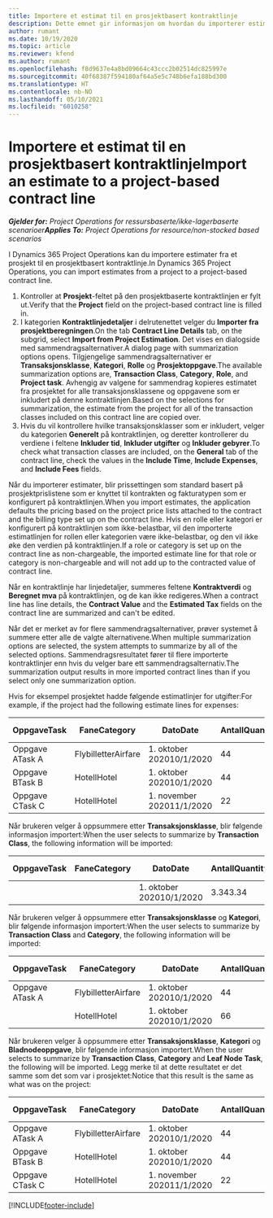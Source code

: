 ```yaml
---
title: Importere et estimat til en prosjektbasert kontraktlinje
description: Dette emnet gir informasjon om hvordan du importerer estimater fra et prosjekt til en kontraktlinje.
author: rumant
ms.date: 10/19/2020
ms.topic: article
ms.reviewer: kfend
ms.author: rumant
ms.openlocfilehash: f8d9637e4a8bd09664c43ccc2b02514dc825997e
ms.sourcegitcommit: 40f68387f594180af64a5e5c748b6efa188bd300
ms.translationtype: HT
ms.contentlocale: nb-NO
ms.lasthandoff: 05/10/2021
ms.locfileid: "6010258"
---
```

# <a name="import-an-estimate-to-a-project-based-contract-line"></a><span data-ttu-id="21b3d-103">Importere et estimat til en prosjektbasert kontraktlinje</span><span class="sxs-lookup"><span data-stu-id="21b3d-103">Import an estimate to a project-based contract line</span></span>

<span data-ttu-id="21b3d-104">_**Gjelder for:** Project Operations for ressursbaserte/ikke-lagerbaserte scenarioer_</span><span class="sxs-lookup"><span data-stu-id="21b3d-104">_**Applies To:** Project Operations for resource/non-stocked based scenarios_</span></span>

<span data-ttu-id="21b3d-105">I Dynamics 365 Project Operations kan du importere estimater fra et prosjekt til en prosjektbasert kontraktlinje.</span><span class="sxs-lookup"><span data-stu-id="21b3d-105">In Dynamics 365 Project Operations, you can import estimates from a project to a project-based contract line.</span></span>

1. <span data-ttu-id="21b3d-106">Kontroller at **Prosjekt**-feltet på den prosjektbaserte kontraktlinjen er fylt ut.</span><span class="sxs-lookup"><span data-stu-id="21b3d-106">Verify that the **Project** field on the project-based contract line is filled in.</span></span>
2. <span data-ttu-id="21b3d-107">I kategorien **Kontraktlinjedetaljer** i delrutenettet velger du **Importer fra prosjektberegningen**.</span><span class="sxs-lookup"><span data-stu-id="21b3d-107">On the tab **Contract Line Details** tab, on the subgrid, select **Import from Project Estimation**.</span></span> <span data-ttu-id="21b3d-108">Det vises en dialogside med sammendragsalternativer.</span><span class="sxs-lookup"><span data-stu-id="21b3d-108">A dialog page with summarization options opens.</span></span> <span data-ttu-id="21b3d-109">Tilgjengelige sammendragsalternativer er **Transaksjonsklasse**, **Kategori**, **Rolle** og **Prosjektoppgave**.</span><span class="sxs-lookup"><span data-stu-id="21b3d-109">The available summarization options are, **Transaction Class**, **Category**, **Role**, and **Project task**.</span></span> <span data-ttu-id="21b3d-110">Avhengig av valgene for sammendrag kopieres estimatet fra prosjektet for alle transaksjonsklassene og oppgavene som er inkludert på denne kontraktlinjen.</span><span class="sxs-lookup"><span data-stu-id="21b3d-110">Based on the selections for summarization, the estimate from the project for all of the transaction classes included on this contract line are copied over.</span></span> 
3. <span data-ttu-id="21b3d-111">Hvis du vil kontrollere hvilke transaksjonsklasser som er inkludert, velger du kategorien **Generelt** på kontraktlinjen, og deretter kontrollerer du verdiene i feltene **Inkluder tid**, **Inkluder utgifter** og **Inkluder gebyrer**.</span><span class="sxs-lookup"><span data-stu-id="21b3d-111">To check what transaction classes are included, on the **General** tab of the contract line, check the values in the **Include Time**, **Include Expenses**, and **Include Fees** fields.</span></span>

<span data-ttu-id="21b3d-112">Når du importerer estimater, blir prissettingen som standard basert på prosjektprislistene som er knyttet til kontrakten og fakturatypen som er konfigurert på kontraktlinjen.</span><span class="sxs-lookup"><span data-stu-id="21b3d-112">When you import estimates, the application defaults the pricing based on the project price lists attached to the contract and the billing type set up on the contract line.</span></span> <span data-ttu-id="21b3d-113">Hvis en rolle eller kategori er konfigurert på kontraktlinjen som ikke-belastbar, vil den importerte estimatlinjen for rollen eller kategorien være ikke-belastbar, og den vil ikke øke den verdien på kontraktlinjen.</span><span class="sxs-lookup"><span data-stu-id="21b3d-113">If a role or category is set up on the contract line as non-chargeable, the imported estimate line for that role or category is non-chargeable and will not add up to the contracted value of contract line.</span></span>

<span data-ttu-id="21b3d-114">Når en kontraktlinje har linjedetaljer, summeres feltene **Kontraktverdi** og **Beregnet mva** på kontraktlinjen, og de kan ikke redigeres.</span><span class="sxs-lookup"><span data-stu-id="21b3d-114">When a contract line has line details, the **Contract Value** and the **Estimated Tax** fields on the contract line are summarized and can't be edited.</span></span>

<span data-ttu-id="21b3d-115">Når det er merket av for flere sammendragsalternativer, prøver systemet å summere etter alle de valgte alternativene.</span><span class="sxs-lookup"><span data-stu-id="21b3d-115">When multiple summarization options are selected, the system attempts to summarize by all of the selected options.</span></span> <span data-ttu-id="21b3d-116">Sammendragsresultatet fører til flere importerte kontraktlinjer enn hvis du velger bare ett sammendragsalternativ.</span><span class="sxs-lookup"><span data-stu-id="21b3d-116">The summarization output results in more imported contract lines than if you select only one summarization option.</span></span>

<span data-ttu-id="21b3d-117">Hvis for eksempel prosjektet hadde følgende estimatlinjer for utgifter:</span><span class="sxs-lookup"><span data-stu-id="21b3d-117">For example, if the project had the following estimate lines for expenses:</span></span>

| <span data-ttu-id="21b3d-118">Oppgave</span><span class="sxs-lookup"><span data-stu-id="21b3d-118">Task</span></span> | <span data-ttu-id="21b3d-119">Fane</span><span class="sxs-lookup"><span data-stu-id="21b3d-119">Category</span></span> | <span data-ttu-id="21b3d-120">Dato</span><span class="sxs-lookup"><span data-stu-id="21b3d-120">Date</span></span> | <span data-ttu-id="21b3d-121">Antall</span><span class="sxs-lookup"><span data-stu-id="21b3d-121">Quantity</span></span> | <span data-ttu-id="21b3d-122">Enhetspris</span><span class="sxs-lookup"><span data-stu-id="21b3d-122">Unit price</span></span> | <span data-ttu-id="21b3d-123">Mengde</span><span class="sxs-lookup"><span data-stu-id="21b3d-123">Amount</span></span> |
| --- | --- | --- | --- | --- | --- |
| <span data-ttu-id="21b3d-124">Oppgave A</span><span class="sxs-lookup"><span data-stu-id="21b3d-124">Task A</span></span> | <span data-ttu-id="21b3d-125">Flybilletter</span><span class="sxs-lookup"><span data-stu-id="21b3d-125">Airfare</span></span> | <span data-ttu-id="21b3d-126">1. oktober 2020</span><span class="sxs-lookup"><span data-stu-id="21b3d-126">10/1/2020</span></span> | <span data-ttu-id="21b3d-127">4</span><span class="sxs-lookup"><span data-stu-id="21b3d-127">4</span></span> | <span data-ttu-id="21b3d-128">400</span><span class="sxs-lookup"><span data-stu-id="21b3d-128">400</span></span> | <span data-ttu-id="21b3d-129">1600</span><span class="sxs-lookup"><span data-stu-id="21b3d-129">1600</span></span> |
| <span data-ttu-id="21b3d-130">Oppgave B</span><span class="sxs-lookup"><span data-stu-id="21b3d-130">Task B</span></span> | <span data-ttu-id="21b3d-131">Hotell</span><span class="sxs-lookup"><span data-stu-id="21b3d-131">Hotel</span></span> | <span data-ttu-id="21b3d-132">1. oktober 2020</span><span class="sxs-lookup"><span data-stu-id="21b3d-132">10/1/2020</span></span> | <span data-ttu-id="21b3d-133">4</span><span class="sxs-lookup"><span data-stu-id="21b3d-133">4</span></span> | <span data-ttu-id="21b3d-134">200</span><span class="sxs-lookup"><span data-stu-id="21b3d-134">200</span></span> | <span data-ttu-id="21b3d-135">800</span><span class="sxs-lookup"><span data-stu-id="21b3d-135">800</span></span> |
| <span data-ttu-id="21b3d-136">Oppgave C</span><span class="sxs-lookup"><span data-stu-id="21b3d-136">Task C</span></span> | <span data-ttu-id="21b3d-137">Hotell</span><span class="sxs-lookup"><span data-stu-id="21b3d-137">Hotel</span></span> | <span data-ttu-id="21b3d-138">1. november 2020</span><span class="sxs-lookup"><span data-stu-id="21b3d-138">11/1/2020</span></span> | <span data-ttu-id="21b3d-139">2</span><span class="sxs-lookup"><span data-stu-id="21b3d-139">2</span></span> | <span data-ttu-id="21b3d-140">200</span><span class="sxs-lookup"><span data-stu-id="21b3d-140">200</span></span> | <span data-ttu-id="21b3d-141">400</span><span class="sxs-lookup"><span data-stu-id="21b3d-141">400</span></span> |

<span data-ttu-id="21b3d-142">Når brukeren velger å oppsummere etter **Transaksjonsklasse**, blir følgende informasjon importert:</span><span class="sxs-lookup"><span data-stu-id="21b3d-142">When the user selects to summarize by **Transaction Class**, the following information will be imported:</span></span>

| <span data-ttu-id="21b3d-143">Oppgave</span><span class="sxs-lookup"><span data-stu-id="21b3d-143">Task</span></span> | <span data-ttu-id="21b3d-144">Fane</span><span class="sxs-lookup"><span data-stu-id="21b3d-144">Category</span></span> | <span data-ttu-id="21b3d-145">Dato</span><span class="sxs-lookup"><span data-stu-id="21b3d-145">Date</span></span> | <span data-ttu-id="21b3d-146">Antall</span><span class="sxs-lookup"><span data-stu-id="21b3d-146">Quantity</span></span> | <span data-ttu-id="21b3d-147">Enhetspris</span><span class="sxs-lookup"><span data-stu-id="21b3d-147">Unit price</span></span> | <span data-ttu-id="21b3d-148">Mengde</span><span class="sxs-lookup"><span data-stu-id="21b3d-148">Amount</span></span> |
| --- | --- | --- | --- | --- | --- |
| &nbsp;  | &nbsp;  | <span data-ttu-id="21b3d-149">1. oktober 2020</span><span class="sxs-lookup"><span data-stu-id="21b3d-149">10/1/2020</span></span> | <span data-ttu-id="21b3d-150">3.34</span><span class="sxs-lookup"><span data-stu-id="21b3d-150">3.34</span></span> | <span data-ttu-id="21b3d-151">840</span><span class="sxs-lookup"><span data-stu-id="21b3d-151">840</span></span> | <span data-ttu-id="21b3d-152">2800</span><span class="sxs-lookup"><span data-stu-id="21b3d-152">2800</span></span> |

<span data-ttu-id="21b3d-153">Når brukeren velger å oppsummere etter **Transaksjonsklasse** og **Kategori**, blir følgende informasjon importert:</span><span class="sxs-lookup"><span data-stu-id="21b3d-153">When the user selects to summarize by **Transaction Class** and **Category**, the following information will be imported:</span></span>

| <span data-ttu-id="21b3d-154">Oppgave</span><span class="sxs-lookup"><span data-stu-id="21b3d-154">Task</span></span> | <span data-ttu-id="21b3d-155">Fane</span><span class="sxs-lookup"><span data-stu-id="21b3d-155">Category</span></span> | <span data-ttu-id="21b3d-156">Dato</span><span class="sxs-lookup"><span data-stu-id="21b3d-156">Date</span></span> | <span data-ttu-id="21b3d-157">Antall</span><span class="sxs-lookup"><span data-stu-id="21b3d-157">Quantity</span></span> | <span data-ttu-id="21b3d-158">Enhetspris</span><span class="sxs-lookup"><span data-stu-id="21b3d-158">Unit price</span></span> | <span data-ttu-id="21b3d-159">Mengde</span><span class="sxs-lookup"><span data-stu-id="21b3d-159">Amount</span></span> |
| --- | --- | --- | --- | --- | --- |
| <span data-ttu-id="21b3d-160">Oppgave A</span><span class="sxs-lookup"><span data-stu-id="21b3d-160">Task A</span></span> | <span data-ttu-id="21b3d-161">Flybilletter</span><span class="sxs-lookup"><span data-stu-id="21b3d-161">Airfare</span></span> | <span data-ttu-id="21b3d-162">1. oktober 2020</span><span class="sxs-lookup"><span data-stu-id="21b3d-162">10/1/2020</span></span> | <span data-ttu-id="21b3d-163">4</span><span class="sxs-lookup"><span data-stu-id="21b3d-163">4</span></span> | <span data-ttu-id="21b3d-164">400</span><span class="sxs-lookup"><span data-stu-id="21b3d-164">400</span></span> | <span data-ttu-id="21b3d-165">1600</span><span class="sxs-lookup"><span data-stu-id="21b3d-165">1600</span></span> |
| &nbsp;  | <span data-ttu-id="21b3d-166">Hotell</span><span class="sxs-lookup"><span data-stu-id="21b3d-166">Hotel</span></span> | <span data-ttu-id="21b3d-167">1. oktober 2020</span><span class="sxs-lookup"><span data-stu-id="21b3d-167">10/1/2020</span></span> | <span data-ttu-id="21b3d-168">6</span><span class="sxs-lookup"><span data-stu-id="21b3d-168">6</span></span> | <span data-ttu-id="21b3d-169">200</span><span class="sxs-lookup"><span data-stu-id="21b3d-169">200</span></span> | <span data-ttu-id="21b3d-170">1200</span><span class="sxs-lookup"><span data-stu-id="21b3d-170">1200</span></span> |

<span data-ttu-id="21b3d-171">Når brukeren velger å oppsummere etter **Transaksjonsklasse**, **Kategori** og **Bladnodeoppgave**, blir følgende informasjon importert.</span><span class="sxs-lookup"><span data-stu-id="21b3d-171">When the user selects to summarize by **Transaction Class**, **Category** and **Leaf Node Task**, the following will be imported.</span></span> <span data-ttu-id="21b3d-172">Legg merke til at dette resultatet er det samme som det som var i prosjektet:</span><span class="sxs-lookup"><span data-stu-id="21b3d-172">Notice that this result is the same as what was on the project:</span></span>

| <span data-ttu-id="21b3d-173">Oppgave</span><span class="sxs-lookup"><span data-stu-id="21b3d-173">Task</span></span> | <span data-ttu-id="21b3d-174">Fane</span><span class="sxs-lookup"><span data-stu-id="21b3d-174">Category</span></span> | <span data-ttu-id="21b3d-175">Dato</span><span class="sxs-lookup"><span data-stu-id="21b3d-175">Date</span></span> | <span data-ttu-id="21b3d-176">Antall</span><span class="sxs-lookup"><span data-stu-id="21b3d-176">Quantity</span></span> | <span data-ttu-id="21b3d-177">Enhetspris</span><span class="sxs-lookup"><span data-stu-id="21b3d-177">Unit price</span></span> | <span data-ttu-id="21b3d-178">Mengde</span><span class="sxs-lookup"><span data-stu-id="21b3d-178">Amount</span></span> |
| --- | --- | --- | --- | --- | --- |
| <span data-ttu-id="21b3d-179">Oppgave A</span><span class="sxs-lookup"><span data-stu-id="21b3d-179">Task A</span></span> | <span data-ttu-id="21b3d-180">Flybilletter</span><span class="sxs-lookup"><span data-stu-id="21b3d-180">Airfare</span></span> | <span data-ttu-id="21b3d-181">1. oktober 2020</span><span class="sxs-lookup"><span data-stu-id="21b3d-181">10/1/2020</span></span> | <span data-ttu-id="21b3d-182">4</span><span class="sxs-lookup"><span data-stu-id="21b3d-182">4</span></span> | <span data-ttu-id="21b3d-183">400</span><span class="sxs-lookup"><span data-stu-id="21b3d-183">400</span></span> | <span data-ttu-id="21b3d-184">1600</span><span class="sxs-lookup"><span data-stu-id="21b3d-184">1600</span></span> |
| <span data-ttu-id="21b3d-185">Oppgave B</span><span class="sxs-lookup"><span data-stu-id="21b3d-185">Task B</span></span> | <span data-ttu-id="21b3d-186">Hotell</span><span class="sxs-lookup"><span data-stu-id="21b3d-186">Hotel</span></span> | <span data-ttu-id="21b3d-187">1. oktober 2020</span><span class="sxs-lookup"><span data-stu-id="21b3d-187">10/1/2020</span></span> | <span data-ttu-id="21b3d-188">4</span><span class="sxs-lookup"><span data-stu-id="21b3d-188">4</span></span> | <span data-ttu-id="21b3d-189">200</span><span class="sxs-lookup"><span data-stu-id="21b3d-189">200</span></span> | <span data-ttu-id="21b3d-190">800</span><span class="sxs-lookup"><span data-stu-id="21b3d-190">800</span></span> |
| <span data-ttu-id="21b3d-191">Oppgave C</span><span class="sxs-lookup"><span data-stu-id="21b3d-191">Task C</span></span> | <span data-ttu-id="21b3d-192">Hotell</span><span class="sxs-lookup"><span data-stu-id="21b3d-192">Hotel</span></span> | <span data-ttu-id="21b3d-193">1. november 2020</span><span class="sxs-lookup"><span data-stu-id="21b3d-193">11/1/2020</span></span> | <span data-ttu-id="21b3d-194">2</span><span class="sxs-lookup"><span data-stu-id="21b3d-194">2</span></span> | <span data-ttu-id="21b3d-195">200</span><span class="sxs-lookup"><span data-stu-id="21b3d-195">200</span></span> | <span data-ttu-id="21b3d-196">400</span><span class="sxs-lookup"><span data-stu-id="21b3d-196">400</span></span> |


[!INCLUDE[footer-include](../includes/footer-banner.md)]